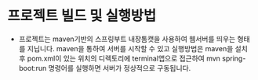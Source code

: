 # 프로젝트 빌드 및 실행방법
- 프로젝트는 maven기반의 스프링부트 내장톰캣을 사용하여 웹서버를 띄우는 형태를 지닙니다.
maven을 통하여 서버를 시작할 수 있고 실행방법은 maven을 설치 후 pom.xml이 있는 위치의 디렉토리에 terminal앱으로 접근하여 mvn spring-boot:run 명령어를 실행하면
서버가 정상적으로 구동됩니다.
